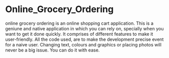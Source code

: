 # Online_Grocery_Ordering

 
 online grocery ordering is an online shopping cart application. This is a geniune and native application in which you can rely on, specially when you want to get it done quickly. It comprises of different features to make it user-friendly. All the code used, are to make the development precise event for a naive user. Changing text, colours and graphics or placing photos will never be a big issue. You can do it with ease. 
